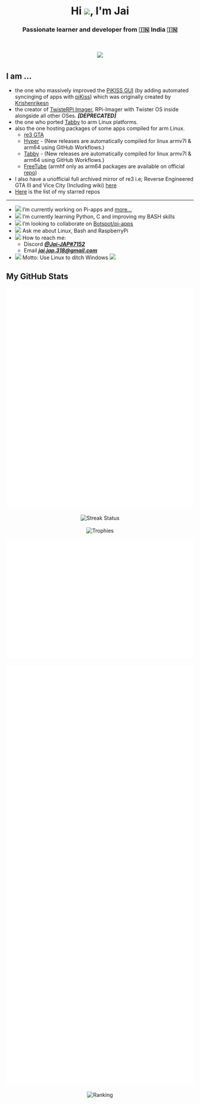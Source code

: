 <h1 align="center">Hi <img src="https://emojipedia-us.s3.amazonaws.com/source/microsoft-teams/337/waving-hand_1f44b.png" width="40">, I'm Jai</h1>
<h3 align="center">Passionate learner and developer from 🇮🇳 India 🇮🇳<h1>
<p align="center">
<img src="https://img.shields.io/github/followers/Jai-JAP.svg?style=social&label=Follow%20Me" width="125">
<p>

## I am ...
- the one who massively improved the [PiKISS GUI](https://github.com/Jai-JAP/pikiss-gui) (by adding automated syncinging of apps with [piKiss](https://github.com/jmcerrejon/piKiss)) which was originally created by [Krishenrikesn](https://github.com/krishenriksen/pikiss-gui)
- the creator of [TwisteRPi Imager](https://github.com/Jai-JAP/TwisteRPi-Imager), RPi-Imager with Twister OS inside alongside all other OSes. ***[DEPRECATED]***
- the one who ported [Tabby](https://github.com/Eugeny/Tabby) to arm Linux platforms.
- also the one hosting packages of some apps compiled for arm Linux. 
  - [re3 GTA](https://github.com/Jai-JAP/RPi-GTA-re)
  - [Hyper](https://github.com/Jai-JAP/hyper-arm-builds) - (New releases are automatically compiled for linux armv7l & arm64 using GitHub Workflows.)
  - [Tabby](https://github.com/Jai-JAP/tabby-arm-builds) - (New releases are automatically compiled for linux armv7l & arm64 using GitHub Workflows.)
  - [FreeTube](https://github.com/Jai-JAP/freetube-armhf-builds) (armhf only as arm64 packages are available on official [repo](https://github.com/FreeTubeApp/FreeTube))
- I also have a unofficial full archived mirror of re3 i.e; Reverse Engineered GTA III and Vice City (Including wiki) [here](https://github.com/Jai-JAP/re-GTA)
- [Here](https://github.com/Jai-JAP/starred-repos) is the list of my starred repos
  
---
  
- <img src="https://emojipedia-us.s3.amazonaws.com/source/microsoft-teams/337/telescope_1f52d.png" width="22"> I’m currently working on Pi-apps and [more...](https://github.com/Jai-JAP?tab=repositories)
- <img src="https://emojipedia-us.s3.amazonaws.com/source/microsoft-teams/337/seedling_1f331.png" width="22"> I’m currently learning Python, C and improving my BASH skills
- <img src="https://emojipedia-us.s3.amazonaws.com/source/microsoft-teams/337/people-with-bunny-ears_1f46f.png" width="22"> I’m looking to collaborate on [Botspot/pi-apps](https://github.com/Botspot/pi-apps)
- <img src="https://emojipedia-us.s3.amazonaws.com/source/microsoft-teams/337/speech-balloon_1f4ac.png" width="22"> Ask me about Linux, Bash and RaspberryPi
- <img src="https://emojipedia-us.s3.amazonaws.com/source/microsoft-teams/337/closed-mailbox-with-raised-flag_1f4eb.png" width="22"> How to reach me: 
  - Discord ***[@Jai-JAP#7152](https://discord.com/users/812585254303825930)***
  - Email ***[jai.jap.318@gmail.com](mailto://jai.jap.318@gmail.com)***
- <img src="https://emojipedia-us.s3.amazonaws.com/source/microsoft-teams/337/high-voltage_26a1.png" width="22"> Motto: Use Linux to ditch Windows <img src="https://emojipedia-us.s3.amazonaws.com/source/microsoft-teams/337/winking-face-with-tongue_1f61c.png" width="20">

## My GitHub Stats

<p align="center">
<img src="https://github.com/jai-jap/gh-stats/blob/master/generated/overview.svg#gh-dark-mode-only" alt="GitHub Stats">
<img src="https://github.com/jai-jap/gh-stats/blob/master/generated/languages.svg#gh-dark-mode-only" alt="Most used languages"><br/><br/>
<img src="https://github-readme-streak-stats.herokuapp.com/?user=Jai-JAP&theme=nord" alt="Streak Status"><br/><br/>
<img src="https://github-profile-trophy.vercel.app/?username=Jai-JAP&theme=nord" alt="Trophies"><br/><br/>
<img src="achievements.svg" alt="Achievements" width="600"><br/><br/>
<img src="overview.svg" alt="Overview" width="600"><br/><br/>
<img src="https://github-readme-stats.vercel.app/api?username=Jai-JAP&show_icons=true&theme=nord" alt="Ranking">
<p/>
